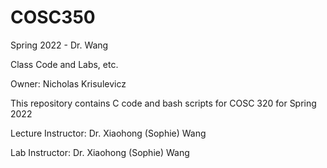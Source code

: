 # COSC350
Spring 2022 - Dr. Wang

Class Code and Labs, etc.

Owner: Nicholas Krisulevicz

This repository contains C code and bash scripts for COSC 320 for Spring 2022

Lecture Instructor: Dr. Xiaohong (Sophie) Wang

Lab Instructor: Dr. Xiaohong (Sophie) Wang
